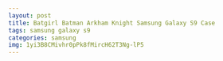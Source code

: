 ```yaml
---
layout: post
title: Batgirl Batman Arkham Knight Samsung Galaxy S9 Case
tags: samsung galaxy s9
categories: samsung
img: 1yi3B8CMivhr0pPk8fMircH62T3Ng-lP5
---
```

